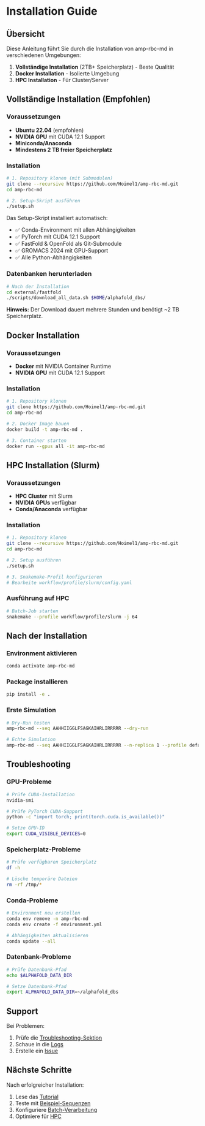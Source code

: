 # Installation Guide

## Übersicht

Diese Anleitung führt Sie durch die Installation von amp-rbc-md in verschiedenen Umgebungen:

1. **Vollständige Installation** (2TB+ Speicherplatz) - Beste Qualität
2. **Docker Installation** - Isolierte Umgebung
3. **HPC Installation** - Für Cluster/Server

## Vollständige Installation (Empfohlen)

### Voraussetzungen

- **Ubuntu 22.04** (empfohlen)
- **NVIDIA GPU** mit CUDA 12.1 Support
- **Miniconda/Anaconda**
- **Mindestens 2 TB freier Speicherplatz**

### Installation

```bash
# 1. Repository klonen (mit Submodulen)
git clone --recursive https://github.com/Hoimel1/amp-rbc-md.git
cd amp-rbc-md

# 2. Setup-Skript ausführen
./setup.sh
```

Das Setup-Skript installiert automatisch:
- ✅ Conda-Environment mit allen Abhängigkeiten
- ✅ PyTorch mit CUDA 12.1 Support
- ✅ FastFold & OpenFold als Git-Submodule
- ✅ GROMACS 2024 mit GPU-Support
- ✅ Alle Python-Abhängigkeiten

### Datenbanken herunterladen

```bash
# Nach der Installation
cd external/fastfold
./scripts/download_all_data.sh $HOME/alphafold_dbs/
```

**Hinweis:** Der Download dauert mehrere Stunden und benötigt ~2 TB Speicherplatz.

## Docker Installation

### Voraussetzungen

- **Docker** mit NVIDIA Container Runtime
- **NVIDIA GPU** mit CUDA 12.1 Support

### Installation

```bash
# 1. Repository klonen
git clone https://github.com/Hoimel1/amp-rbc-md.git
cd amp-rbc-md

# 2. Docker Image bauen
docker build -t amp-rbc-md .

# 3. Container starten
docker run --gpus all -it amp-rbc-md
```

## HPC Installation (Slurm)

### Voraussetzungen

- **HPC Cluster** mit Slurm
- **NVIDIA GPUs** verfügbar
- **Conda/Anaconda** verfügbar

### Installation

```bash
# 1. Repository klonen
git clone --recursive https://github.com/Hoimel1/amp-rbc-md.git
cd amp-rbc-md

# 2. Setup ausführen
./setup.sh

# 3. Snakemake-Profil konfigurieren
# Bearbeite workflow/profile/slurm/config.yaml
```

### Ausführung auf HPC

```bash
# Batch-Job starten
snakemake --profile workflow/profile/slurm -j 64
```

## Nach der Installation

### Environment aktivieren

```bash
conda activate amp-rbc-md
```

### Package installieren

```bash
pip install -e .
```

### Erste Simulation

```bash
# Dry-Run testen
amp-rbc-md --seq AAHHIIGGLFSAGKAIHRLIRRRRR --dry-run

# Echte Simulation
amp-rbc-md --seq AAHHIIGGLFSAGKAIHRLIRRRRR --n-replica 1 --profile default -j 1
```

## Troubleshooting

### GPU-Probleme

```bash
# Prüfe CUDA-Installation
nvidia-smi

# Prüfe PyTorch CUDA-Support
python -c "import torch; print(torch.cuda.is_available())"

# Setze GPU-ID
export CUDA_VISIBLE_DEVICES=0
```

### Speicherplatz-Probleme

```bash
# Prüfe verfügbaren Speicherplatz
df -h

# Lösche temporäre Dateien
rm -rf /tmp/*
```

### Conda-Probleme

```bash
# Environment neu erstellen
conda env remove -n amp-rbc-md
conda env create -f environment.yml

# Abhängigkeiten aktualisieren
conda update --all
```

### Datenbank-Probleme

```bash
# Prüfe Datenbank-Pfad
echo $ALPHAFOLD_DATA_DIR

# Setze Datenbank-Pfad
export ALPHAFOLD_DATA_DIR=~/alphafold_dbs
```

## Support

Bei Problemen:

1. Prüfe die [Troubleshooting-Sektion](#troubleshooting)
2. Schaue in die [Logs](docs/TROUBLESHOOTING.md)
3. Erstelle ein [Issue](https://github.com/Hoimel1/amp-rbc-md/issues)

## Nächste Schritte

Nach erfolgreicher Installation:

1. Lese das [Tutorial](docs/TUTORIAL.md)
2. Teste mit [Beispiel-Sequenzen](examples/)
3. Konfiguriere [Batch-Verarbeitung](docs/BATCH.md)
4. Optimiere für [HPC](docs/HPC.md) 